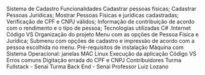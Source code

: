 Sistema de Cadastro
Funcionalidades
Cadastrar pessoas físicas;
Cadastrar Pessoas Jurídicas;
Mostrar Pessoas Físicas e jurídicas cadastradas;
Verificação de CPF e CNPJ válidos;
Informação de contribuição de acordo com o rendimento e o tipo de pessoa;
Tecnologias utilizadas
C#
.Internet
Código VS
Organização do projeto
Menu com as opções de Pessoa Física e Jurídica;
Submenu com opções de cadastro e impressão de acordo com a pessoa escolhida no menu.
Pré-requisitos de instalação
Máquina com Sistema Operacional:
janelas
MAC
Linux
Execução da aplicação
Código VS
Erros comuns
Digitação errada do CPF e CNPJ
Contribuidores
Turma Fullstack - Senai
Turma Back End - Senai
Professor Luiz Lozano